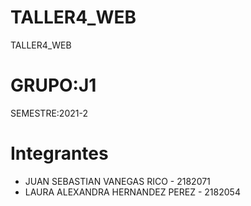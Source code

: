 # TALLER4_WEB
TALLER4_WEB

# GRUPO:J1
 SEMESTRE:2021-2
# Integrantes

- JUAN SEBASTIAN VANEGAS RICO - 2182071
- LAURA ALEXANDRA HERNANDEZ PEREZ - 2182054
